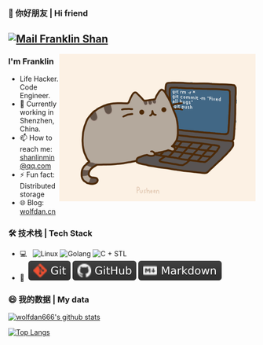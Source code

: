 ### 👋 你好朋友 | Hi friend
[![Mail Franklin Shan](https://img.shields.io/badge/-wolfdan666666@gmail.com-c14438?style=flat&logo=Gmail&logoColor=white&link=mailto:wolfdan666666@gmail.com)](mailto:wolfdan666666@gmail.com)
---
<img align="right" alt="GIF" src="https://raw.githubusercontent.com/wolfdan666/wolfdan666/master/pic/pusheencode.gif" />

### I'm Franklin
- Life Hacker. Code Engineer.
- 🔭 Currently working in Shenzhen, China.
- 📫 How to reach me: [shanlinmin@qq.com](mailto:shanlinmin@qq.com)
- ⚡ Fun fact: Distributed storage
- 🌐 Blog: [wolfdan.cn](https://www.wolfdan.cn)

### 🛠 技术栈 | Tech Stack

- 💻 &#160; ![Linux](https://img.shields.io/badge/-Linux-blueviolet?style=flat&logo=Linux&logoColor=FCC624)
![Golang](https://img.shields.io/badge/-golang-green?style=flat&logo=go)
![C + STL](https://img.shields.io/badge/-C+STL-blue?style=flat&logo=cplusplus)
- 🔧 &#160;![Git](https://raw.githubusercontent.com/wolfdan666/wolfdan666/main/pic/git.svg)
![GitHub](https://raw.githubusercontent.com/wolfdan666/wolfdan666/main/pic/github.svg)
![Markdown](https://raw.githubusercontent.com/wolfdan666/wolfdan666/main/pic/markdown.svg)


### 😄 我的数据 | My data
[![wolfdan666's github stats](https://github-readme-stats.vercel.app/api?username=wolfdan666&theme=blueberry&show_icons=true)](https://github.com/anuraghazra/github-readme-stats)

[![Top Langs](https://github-readme-stats.vercel.app/api/top-langs/?username=wolfdan666&hide=html&layout=compact&theme=blueberry)](https://github.com/anuraghazra/github-readme-stats)

<!--
**wolfdan666/wolfdan666** is a ✨ _special_ ✨ repository because its `README.md` (this file) appears on your GitHub profile.

Here are some ideas to get you started:

- 🔭 I’m currently working on ...
- 🌱 I’m currently learning ...
- 👯 I’m looking to collaborate on ...
- 🤔 I’m looking for help with ...
- 💬 Ask me about ...
- 📫 How to reach me: ...
- 😄 Pronouns: ...
- ⚡ Fun fact: ...
-->

